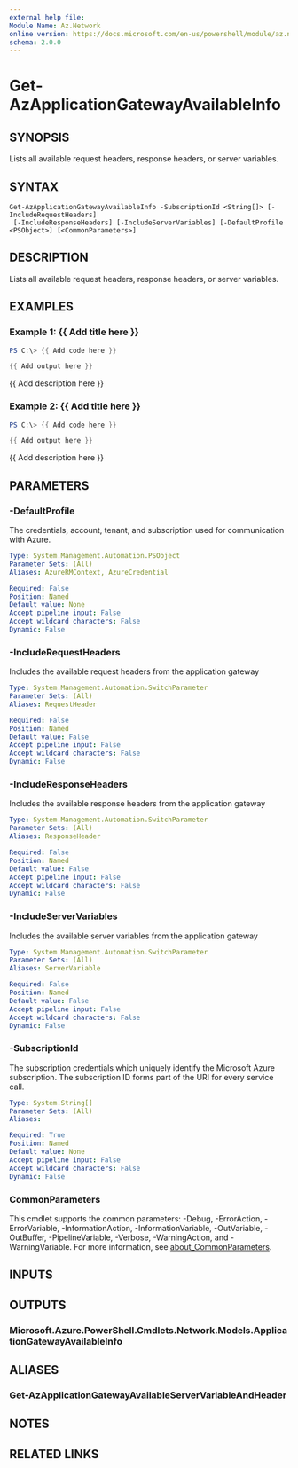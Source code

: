 ```yaml
---
external help file:
Module Name: Az.Network
online version: https://docs.microsoft.com/en-us/powershell/module/az.network/get-azapplicationgatewayavailableinfo
schema: 2.0.0
---
```


# Get-AzApplicationGatewayAvailableInfo

## SYNOPSIS
Lists all available request headers, response headers, or server variables.

## SYNTAX

```
Get-AzApplicationGatewayAvailableInfo -SubscriptionId <String[]> [-IncludeRequestHeaders]
 [-IncludeResponseHeaders] [-IncludeServerVariables] [-DefaultProfile <PSObject>] [<CommonParameters>]
```

## DESCRIPTION
Lists all available request headers, response headers, or server variables.

## EXAMPLES

### Example 1: {{ Add title here }}
```powershell
PS C:\> {{ Add code here }}

{{ Add output here }}
```

{{ Add description here }}

### Example 2: {{ Add title here }}
```powershell
PS C:\> {{ Add code here }}

{{ Add output here }}
```

{{ Add description here }}

## PARAMETERS

### -DefaultProfile
The credentials, account, tenant, and subscription used for communication with Azure.

```yaml
Type: System.Management.Automation.PSObject
Parameter Sets: (All)
Aliases: AzureRMContext, AzureCredential

Required: False
Position: Named
Default value: None
Accept pipeline input: False
Accept wildcard characters: False
Dynamic: False
```

### -IncludeRequestHeaders
Includes the available request headers from the application gateway

```yaml
Type: System.Management.Automation.SwitchParameter
Parameter Sets: (All)
Aliases: RequestHeader

Required: False
Position: Named
Default value: False
Accept pipeline input: False
Accept wildcard characters: False
Dynamic: False
```

### -IncludeResponseHeaders
Includes the available response headers from the application gateway

```yaml
Type: System.Management.Automation.SwitchParameter
Parameter Sets: (All)
Aliases: ResponseHeader

Required: False
Position: Named
Default value: False
Accept pipeline input: False
Accept wildcard characters: False
Dynamic: False
```

### -IncludeServerVariables
Includes the available server variables from the application gateway

```yaml
Type: System.Management.Automation.SwitchParameter
Parameter Sets: (All)
Aliases: ServerVariable

Required: False
Position: Named
Default value: False
Accept pipeline input: False
Accept wildcard characters: False
Dynamic: False
```

### -SubscriptionId
The subscription credentials which uniquely identify the Microsoft Azure subscription.
The subscription ID forms part of the URI for every service call.

```yaml
Type: System.String[]
Parameter Sets: (All)
Aliases:

Required: True
Position: Named
Default value: None
Accept pipeline input: False
Accept wildcard characters: False
Dynamic: False
```

### CommonParameters
This cmdlet supports the common parameters: -Debug, -ErrorAction, -ErrorVariable, -InformationAction, -InformationVariable, -OutVariable, -OutBuffer, -PipelineVariable, -Verbose, -WarningAction, and -WarningVariable. For more information, see [about_CommonParameters](http://go.microsoft.com/fwlink/?LinkID=113216).

## INPUTS

## OUTPUTS

### Microsoft.Azure.PowerShell.Cmdlets.Network.Models.ApplicationGatewayAvailableInfo

## ALIASES

### Get-AzApplicationGatewayAvailableServerVariableAndHeader

## NOTES

## RELATED LINKS


